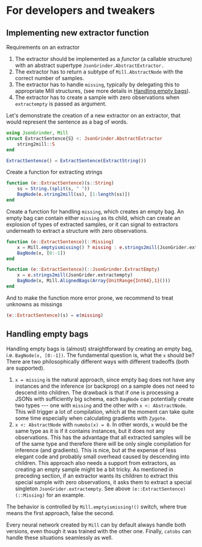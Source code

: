 # For developers and tweakers

## Implementing new extractor function
Requirements on an extractor
1. The extractor should be implemented as a *functor* (a callable structure) with an abstract supertype `JsonGrinder.AbstractExtractor.`  
2. The extractor has to return a subtype of `Mill.AbstractNode` with the correct number of samples.
3. The extractor has to handle `missing`, typically by delegating this to appropriate Mill structures, (see more details in [Handling empty bags](@ref)).
4. The extractor has to create a sample with zero observations when `extractempty` is passed as argument.

Let's demonstrate the creation of a new extractor on an extractor, that would represent the sentence as a bag of words.

```julia
using JsonGrinder, Mill
struct ExtractSentence{S} <: JsonGrinder.AbstractExtractor
	string2mill::S
end

ExtractSentence() = ExtractSentence(ExtractString())
```

Create a function for extracting strings
```julia
function (e::ExtractSentence)(s::String)
	ss = String.(split(s, " "))
	BagNode(e.string2mill(ss), [1:length(ss)])
end
```

Create a function for handling `missing`, which creates an
empty bag. An empty bag can contain either `missing` as its child, which
can create an explosion of types of extracted samples, or it can signal
to extractors underneath to extract a structure with zero observations.
```julia
function (e::ExtractSentence)(::Missing)
	x = Mill.emptyismissing() ? missing : e.strings2mill(JsonGrider.extractempty)
	BagNode(x, [0:-1])
end
```

```julia
function (e::ExtractSentence)(::JsonGrinder.ExtractEmpty)
	x = e.strings2mill(JsonGrider.extractempty)
	BagNode(x, Mill.AlignedBags(Array{UnitRange{Int64},1}()))
end
```

And to make the function more error prone, we recommend to treat unknowns as missings
```julia
(e::ExtractSentence)(s) = e(missing)
```

## Handling empty bags
Handling empty bags is (almost) straightforward by creating an empty bag, i.e. `BagNode(x, [0:-1])`. The fundamental question is, what the `x` should be? There are two philosophically different ways with different tradeoffs (both are supported).

1. `x = missing` is the natural approach, since empty bag does not have any instances and the inference (or backprop) on a sample does not need to descend into children. The drawback is that if one is processing a JSONs with sufficiently big schema, each `BagNode` can potentially create two types --- one with `missing` and the other with `x <: AbstractNode`. This will trigger a lot of compilation, which at the moment can take quite some time especially when calculating gradients with `Zygote`.
2. `x <: AbstractNode` with `numobs(x) = 0`. In other words, `x` would be the same type as it is if it contains instances, but it does not any observations. This has the advantage that all extracted samples will be of the same type and therefore there will be only single compilation for inference (and gradients). This is nice, but at the expense of less elegant code and probably small overhead caused by descending into children. This approach also needs a support from extractors, as creating an empty sample might be a bit tricky. As mentioned in preceding section, if an extractor wants its children to extract this special sample with zero observations, it asks them to extract a special singleton `JsonGrider.extractempty`. See above  `(e::ExtractSentence)(::Missing)` for an example.

The behavior is controlled by `Mill.emptyismissing!()` switch, where true means the first approach, false the second.

Every neural network created by `Mill` can by default always handle both versions, even though it was trained with the other one. Finally, `catobs` can handle these situations seamlessly as well.
